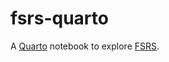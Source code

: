 # fsrs-quarto

A [Quarto] notebook to explore [FSRS].

[Quarto]: https://quarto.org/
[FSRS]: https://github.com/open-spaced-repetition/fsrs4anki
